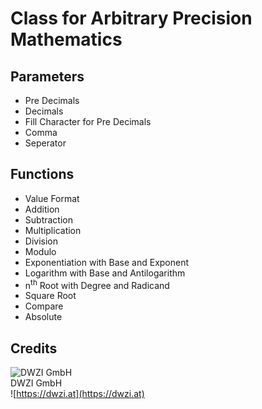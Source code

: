 Class for Arbitrary Precision Mathematics
=========================================

Parameters
----------
* Pre Decimals
* Decimals
* Fill Character for Pre Decimals
* Comma
* Seperator

Functions
---------
* Value Format
* Addition
* Subtraction
* Multiplication
* Division
* Modulo
* Exponentiation with Base and Exponent
* Logarithm with Base and Antilogarithm
* n<sup>th</sup> Root with Degree and Radicand
* Square Root
* Compare
* Absolute

Credits
-------
![DWZI GmbH](https://dwzi.at/logo/logo_dwzi_150x150.png)  
DWZI GmbH  
![https://dwzi.at](https://dwzi.at)
